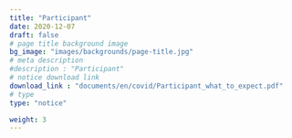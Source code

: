 ```yaml
---
title: "Participant"
date: 2020-12-07
draft: false
# page title background image
bg_image: "images/backgrounds/page-title.jpg"
# meta description
#description : "Participant"
# notice download link
download_link : "documents/en/covid/Participant_what_to_expect.pdf"
# type
type: "notice"

weight: 3
---
```

